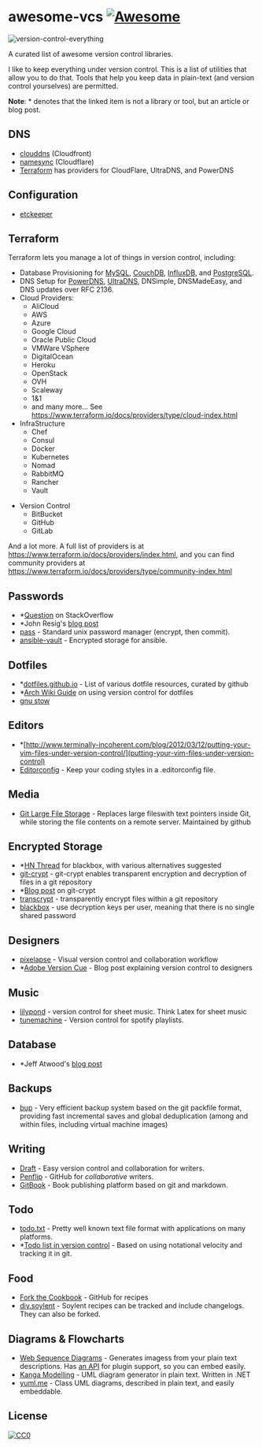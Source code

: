 # awesome-vcs [![Awesome](https://cdn.rawgit.com/sindresorhus/awesome/d7305f38d29fed78fa85652e3a63e154dd8e8829/media/badge.svg)](https://github.com/sindresorhus/awesome)

![version-control-everything](http://i.imgur.com/P0aDBIT.jpg)

A curated list of awesome version control libraries.

I like to keep everything under version control. This is a list of utilities that allow you to do that. Tools that help you keep data in plain-text (and version control yourselves) are permitted.

**Note**: \* denotes that the linked item is not a library or tool, but an article or blog post.

## DNS

 - [clouddns](https://github.com/jhawthorn/clouddns) (Cloudfront)
 - [namesync](https://github.com/dnerdy/namesync) (Cloudflare)
 - [Terraform](https://www.terraform.io/docs/providers/) has providers for CloudFlare, UltraDNS, and PowerDNS

## Configuration

- [etckeeper](https://github.com/joeyh/etckeeper)

## Terraform

Terraform lets you manage a lot of things in version control, including:

- Database Provisioning for [MySQL](https://www.terraform.io/docs/providers/mysql/index.html), [CouchDB](https://github.com/nicolai86/terraform-provider-couchdb), [InfluxDB](https://www.terraform.io/docs/providers/influxdb/index.html), and [PostgreSQL](https://www.terraform.io/docs/providers/postgresql/index.html).
- DNS Setup for [PowerDNS](https://www.terraform.io/docs/providers/powerdns/index.html), [UltraDNS](https://www.terraform.io/docs/providers/ultradns/index.html), DNSimple, DNSMadeEasy, and DNS updates over RFC 2136.
- Cloud Providers:
    + AliCloud
    + AWS
    + Azure
    + Google Cloud
    + Oracle Public Cloud
    + VMWare VSphere
    + DigitalOcean
    + Heroku
    + OpenStack
    + OVH
    + Scaleway
    + 1&1
    + and many more... See https://www.terraform.io/docs/providers/type/cloud-index.html
- InfraStructure
    + Chef
    + Consul
    + Docker
    + Kubernetes
    + Nomad
    + RabbitMQ
    + Rancher
    + Vault
+ Version Control
    * BitBucket
    * GitHub
    * GitLab

And a lot more. A full list of providers is at <https://www.terraform.io/docs/providers/index.html>, and you can find community providers at <https://www.terraform.io/docs/providers/type/community-index.html>

## Passwords

- *[Question](http://stackoverflow.com/questions/559611/password-storage-in-source-control) on StackOverflow
- *John Resig's [blog post](http://ejohn.org/blog/keeping-passwords-in-source-control/)
- [pass](http://www.passwordstore.org/) - Standard unix password manager (encrypt, then commit).
- [ansible-vault](https://docs.ansible.com/playbooks_vault.html) - Encrypted storage for ansible.

## Dotfiles

- *[dotfiles.github.io](https://dotfiles.github.io/) - List of various dotfile resources, curated by github
- *[Arch Wiki Guide](https://wiki.archlinux.org/index.php/Dotfiles#Version_control) on using version control for dotfiles
- [gnu stow](http://www.gnu.org/software/stow/)

## Editors

- *[http://www.terminally-incoherent.com/blog/2012/03/12/putting-your-vim-files-under-version-control/](putting-your-vim-files-under-version-control)
- [Editorconfig](http://editorconfig.org/) - Keep your coding styles in a .editorconfig file.

## Media

- [Git Large File Storage](https://git-lfs.github.com/) - Replaces large fileswith text pointers inside Git, while storing the file contents on a remote server. Maintained by github

## Encrypted Storage

- *[HN Thread](https://news.ycombinator.com/item?id=8264496) for blackbox, with various alternatives suggested
- [git-crypt](https://www.agwa.name/projects/git-crypt/) - git-crypt enables transparent encryption and decryption of files in a git repository
- *[Blog post](http://dsernst.com/2015/06/09/git-crypt-is-git--encryption/) on git-crypt
- [transcrypt](https://github.com/elasticdog/transcrypt) - transparently encrypt files within a git repository
- [blackbox](https://github.com/StackExchange/blackbox) - use decryption keys per user, meaning that there is no single shared password

## Designers

- [pixelapse](https://www.pixelapse.com/) - Visual version control and collaboration workflow
- *[Adobe Version Cue](http://sixrevisions.com/project-management/the-ultimate-guide-to-version-control-for-designers/) - Blog post explaining version control to designers

## Music

- [lilypond](http://www.lilypond.org/features.html) - version control for sheet music. Think Latex for sheet music
- [tunemachine](https://github.com/jez/tunemachine) - Version control for spotify playlists.

## Database

- *Jeff Atwood's [blog post](http://blog.codinghorror.com/get-your-database-under-version-control/)

## Backups

- [bup](https://github.com/bup/bup) - Very efficient backup system based on the git packfile format, providing fast incremental saves and global deduplication (among and within files, including virtual machine images)

## Writing

- [Draft](https://draftin.com/) - Easy version control and collaboration for writers.
- [Penflip](https://www.penflip.com/) - GitHub for *collaborative* writers.
- [GitBook](https://www.gitbook.com/) - Book publishing platform based on git and markdown.

## Todo

- [todo.txt](http://todotxt.com/) - Pretty well known text file format with applications on many platforms.
- *[Todo list in version control](http://urasaru.org/post/19414431348/getting-my-todo-list-under-version-control) - Based on using notational velocity and tracking it in git.

## Food

- [Fork the Cookbook](http://forkthecookbook.com/) - GitHub for recipes
- [diy.soylent](https://diy.soylent.com/) - Soylent recipes can be tracked and include changelogs. They can also be forked.

## Diagrams & Flowcharts

- [Web Sequence Diagrams](https://www.websequencediagrams.com/) - Generates imagess from your plain text descriptions. Has [an API](http://www.websequencediagrams.com/embedding.html) for plugin support, so you can embed easily.
- [Kanga Modelling](https://kangamodeling.codeplex.com/) - UML diagram generator in plain text. Written in .NET
- [yuml.me](http://yuml.me/) - Class UML diagrams, described in plain text, and easily embeddable.

## License

[![CC0](http://i.creativecommons.org/p/zero/1.0/88x31.png)](http://creativecommons.org/publicdomain/zero/1.0/)
